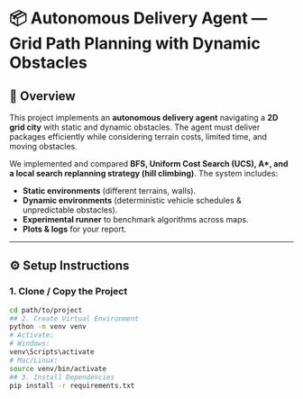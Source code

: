 # 📦 Autonomous Delivery Agent — Grid Path Planning with Dynamic Obstacles  

## 📖 Overview  
This project implements an **autonomous delivery agent** navigating a **2D grid city** with static and dynamic obstacles. The agent must deliver packages efficiently while considering terrain costs, limited time, and moving obstacles.  

We implemented and compared **BFS, Uniform Cost Search (UCS), A\*, and a local search replanning strategy (hill climbing)**. The system includes:  
- **Static environments** (different terrains, walls).  
- **Dynamic environments** (deterministic vehicle schedules & unpredictable obstacles).  
- **Experimental runner** to benchmark algorithms across maps.  
- **Plots & logs** for your report.  

---

## ⚙️ Setup Instructions  

### 1. Clone / Copy the Project  
```bash
cd path/to/project
## 2. Create Virtual Environment 
python -m venv venv
# Activate:
# Windows:
venv\Scripts\activate
# Mac/Linux:
source venv/bin/activate
## 3. Install Dependencies
pip install -r requirements.txt

